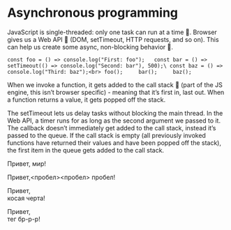# Asynchronous programming
JavaScript is single-threaded: only one task can run at a time :turkey:. 
Browser gives us a Web API :lollipop: (DOM, setTimeout, HTTP requests, and so on). This can help us create some async, non-blocking behavior :eagle:. 

``
const foo = () => console.log("First: foo");  
const bar = () => setTimeout(() => console.log("Second: bar"), 500);\
const baz = () => console.log("Third: baz");<br>
	foo();     bar();     baz(); 
``

When we invoke a function, it gets added to the call stack :waffle: (part of the JS engine, this isn’t browser specific) - meaning that it’s first in, last out. When a function returns a value, it gets popped off the stack.

The setTimeout lets us delay tasks without blocking the main thread. In the Web API, a timer runs for as long as the second argument we passed to it.
The callback doesn’t immediately get added to the call stack, instead it’s passed to the queue.
 If the call stack is empty (all previously invoked functions have returned their values and have been popped off the stack), the first item in the queue gets added to the call stack. 

Привет,
мир!

Привет,<пробел><пробел>
пробел!

Привет,\
косая черта!

Привет,<br>
тег бр-р-р!


